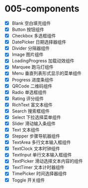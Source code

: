 # 005-components

- [x] Blank 空白填充组件
- [x] Button 按钮组件
- [x] Checkbox 多选框组件
- [x] DatePicker 日期选择器组件
- [x] Divider 分隔器组件
- [x] Image 图片组件
- [x] LoadingProgress 加载动效组件
- [x] Marquee 跑马灯组件
- [x] Menu 垂直列表形式显示的菜单组件
- [x] Progress 进度条组件
- [x] QRCode 二维码组件
- [x] Radio 单选框组件
- [x] Rating 评分组件
- [x] RichText 富文本组件
- [x] Search 搜索框组件
- [x] Select 下拉选择菜单组件
- [x] Slider 滑动输入条组件
- [x] Text 文本组件
- [x] Stepper 步骤导航器组件
- [x] TextArea 多行文本输入框组件
- [x] TextClock 文本时钟组件
- [x] TextInput 单行文本输入框组件
- [x] TextPicker 滑动选择文本内容的组件
- [x] TextTimer 文本计时器组件
- [x] TimePicker 时间选择器组件
- [x] Toggle 开关组件